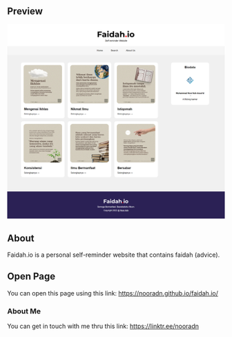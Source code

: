 ## Preview
![Faidah.io Page Preview Image](assets/preview-faidah.png)


## About
Faidah.io is a personal self-reminder website that contains faidah (advice).

## Open Page
You can open this page using this link:
https://nooradn.github.io/faidah.io/

### About Me
You can get in touch with me thru this link:
https://linktr.ee/nooradn

